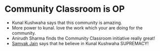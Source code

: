 # Community Classroom is OP

- Kunal Kushwaha says that this community is amazing.
- More power to kunal. love the work which your are doing for the community.
- Anirudh Sharma finds the Community Classroom initiative really great!
- [Samyak Jain](https://github.com/samyak1409/) says that he believe in Kunal Kushwaha SUPREMACY!
